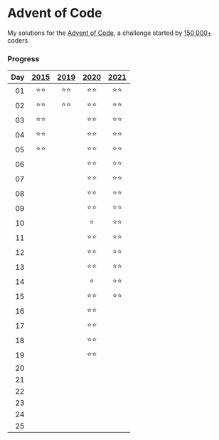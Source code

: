 # Advent of Code

My solutions for the [Advent of Code](https://adventofcode.com), a challenge started by [150,000+](https://adventofcode.com/2021/stats) coders

### Progress
|Day|[2015](https://adventofcode.com/2015)|[2019](https://adventofcode.com/2019)|[2020](https://adventofcode.com/2020)|[2021](https://adventofcode.com/2021)|
|--:| :---: | :---: | :---: | :---: |
01|:star::star:|:star::star:|:star::star:|:star::star:
02|:star::star:|:star::star:|:star::star:|:star::star:
03|:star::star:||:star::star:|:star::star:
04|:star::star:||:star::star:|:star::star:
05|:star::star:||:star::star:|:star::star:
06|||:star::star:|:star::star:
07|||:star::star:|:star::star:
08|||:star::star:|:star::star:
09|||:star::star:|:star::star:
10|||:star:|:star::star:
11|||:star::star:|:star::star:
12|||:star::star:|:star::star:
13|||:star::star:|:star::star:
14|||:star:|:star::star:
15|||:star::star:|:star::star:
16|||:star::star:|
17|||:star::star:|
18|||:star::star:|
19|||:star::star:|
20||||
21||||
22||||
23||||
24||||
25||||
